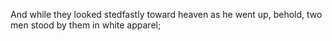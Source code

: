 And while they looked stedfastly toward heaven as he went up, behold, two men stood by them in white apparel;
